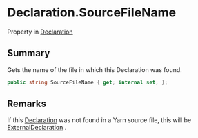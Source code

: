 # Declaration.SourceFileName

Property in [Declaration](/docs/api/csharp/yarn.compiler.declaration.md)

## Summary


Gets the name of the file in which this Declaration was found.


```csharp
public string SourceFileName { get; internal set; };
```

## Remarks


If this  <a href="yarn.compiler.declaration.md">Declaration</a>  was not found in a Yarn
source file, this will be  <a href="yarn.compiler.declaration.externaldeclaration.md">ExternalDeclaration</a> .


